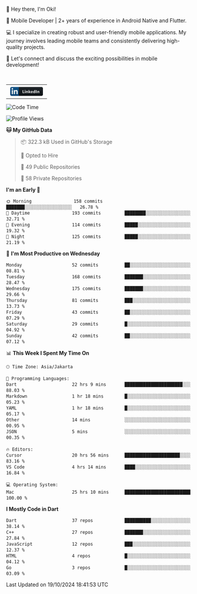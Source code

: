 <p>
 👋 Hey there, I'm Oki!

🚀 Mobile Developer | 2+ years of experience in Android Native and Flutter.

💻 I specialize in creating robust and user-friendly mobile applications. My journey involves leading mobile teams and consistently delivering high-quality projects.

🔗 Let's connect and discuss the exciting possibilities in mobile development!

<br>

<table style="border:none; border-collapse:collapse; cellspacing:0; cellpadding:0">
    <tr>
        <td>
           <a href="https://www.linkedin.com/in/oki-6ba305173/" target="_blank">
              <img src="https://github.com/inisialkey/inisialkey/blob/main/assets/linkedin.svg" alt="LinkedIn" style="vertical-align:top; margin:4px" height=24>
          </a>
        </td>
    </tr>
</table>

<!-- <br>

<!--START_SECTION:waka-->
![Code Time](http://img.shields.io/badge/Code%20Time-817%20hrs%2051%20mins-blue)

![Profile Views](http://img.shields.io/badge/Profile%20Views-39-blue)

**🐱 My GitHub Data** 

> 📦 322.3 kB Used in GitHub's Storage 
 > 
> 💼 Opted to Hire
 > 
> 📜 49 Public Repositories 
 > 
> 🔑 58 Private Repositories 
 > 
**I'm an Early 🐤** 

```text
🌞 Morning                158 commits         ███████░░░░░░░░░░░░░░░░░░   26.78 % 
🌆 Daytime                193 commits         ████████░░░░░░░░░░░░░░░░░   32.71 % 
🌃 Evening                114 commits         █████░░░░░░░░░░░░░░░░░░░░   19.32 % 
🌙 Night                  125 commits         █████░░░░░░░░░░░░░░░░░░░░   21.19 % 
```
📅 **I'm Most Productive on Wednesday** 

```text
Monday                   52 commits          ██░░░░░░░░░░░░░░░░░░░░░░░   08.81 % 
Tuesday                  168 commits         ███████░░░░░░░░░░░░░░░░░░   28.47 % 
Wednesday                175 commits         ███████░░░░░░░░░░░░░░░░░░   29.66 % 
Thursday                 81 commits          ███░░░░░░░░░░░░░░░░░░░░░░   13.73 % 
Friday                   43 commits          ██░░░░░░░░░░░░░░░░░░░░░░░   07.29 % 
Saturday                 29 commits          █░░░░░░░░░░░░░░░░░░░░░░░░   04.92 % 
Sunday                   42 commits          ██░░░░░░░░░░░░░░░░░░░░░░░   07.12 % 
```


📊 **This Week I Spent My Time On** 

```text
🕑︎ Time Zone: Asia/Jakarta

💬 Programming Languages: 
Dart                     22 hrs 9 mins       ██████████████████████░░░   88.03 % 
Markdown                 1 hr 18 mins        █░░░░░░░░░░░░░░░░░░░░░░░░   05.23 % 
YAML                     1 hr 18 mins        █░░░░░░░░░░░░░░░░░░░░░░░░   05.17 % 
Other                    14 mins             ░░░░░░░░░░░░░░░░░░░░░░░░░   00.95 % 
JSON                     5 mins              ░░░░░░░░░░░░░░░░░░░░░░░░░   00.35 % 

🔥 Editors: 
Cursor                   20 hrs 56 mins      █████████████████████░░░░   83.16 % 
VS Code                  4 hrs 14 mins       ████░░░░░░░░░░░░░░░░░░░░░   16.84 % 

💻 Operating System: 
Mac                      25 hrs 10 mins      █████████████████████████   100.00 % 
```

**I Mostly Code in Dart** 

```text
Dart                     37 repos            ██████████░░░░░░░░░░░░░░░   38.14 % 
C++                      27 repos            ███████░░░░░░░░░░░░░░░░░░   27.84 % 
JavaScript               12 repos            ███░░░░░░░░░░░░░░░░░░░░░░   12.37 % 
HTML                     4 repos             █░░░░░░░░░░░░░░░░░░░░░░░░   04.12 % 
Go                       3 repos             █░░░░░░░░░░░░░░░░░░░░░░░░   03.09 % 
```




 Last Updated on 19/10/2024 18:41:53 UTC
<!--END_SECTION:waka-->